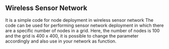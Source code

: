 ## Wireless Sensor Network
It is a simple code for node deployment in wireless sensor network
The code can be used for performing sensor network deployment in which there are a specific number of nodes in a grid. 
Here, the number of nodes is 100 and the grid is 400 x 400, it is possible to change the parameter accordingly and also use in your network as function.

